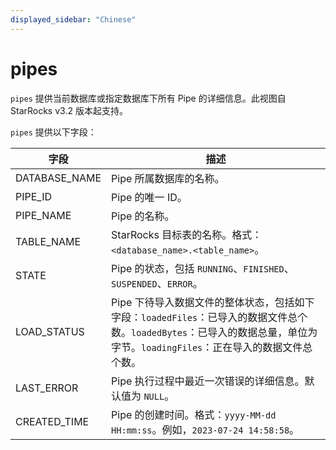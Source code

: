 ```yaml
---
displayed_sidebar: "Chinese"
---
```


# pipes

`pipes` 提供当前数据库或指定数据库下所有 Pipe 的详细信息。此视图自 StarRocks v3.2 版本起支持。

`pipes` 提供以下字段：

| **字段**      | **描述**                                                     |
| ------------- | ------------------------------------------------------------ |
| DATABASE_NAME | Pipe 所属数据库的名称。                                      |
| PIPE_ID       | Pipe 的唯一 ID。                                             |
| PIPE_NAME     | Pipe 的名称。                                                |
| TABLE_NAME    | StarRocks 目标表的名称。格式：`<database_name>.<table_name>`。 |
| STATE         | Pipe 的状态，包括 `RUNNING`、`FINISHED`、`SUSPENDED`、`ERROR`。 |
| LOAD_STATUS   | Pipe 下待导入数据文件的整体状态，包括如下字段：`loadedFiles`：已导入的数据文件总个数。`loadedBytes`：已导入的数据总量，单位为字节。`loadingFiles`：正在导入的数据文件总个数。 |
| LAST_ERROR    | Pipe 执行过程中最近一次错误的详细信息。默认值为 `NULL`。     |
| CREATED_TIME  | Pipe 的创建时间。格式：`yyyy-MM-dd HH:mm:ss`。例如，`2023-07-24 14:58:58`。 |
